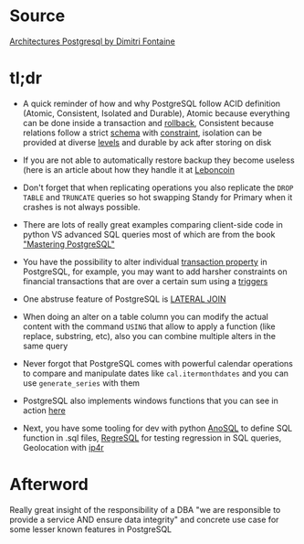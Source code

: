 # Source

[Architectures Postgresql by Dimitri Fontaine](https://tapoueh.org/images/confs/BBL-Orness-Meetup-2018.pdf)

# tl;dr

+ A quick reminder of how and why PostgreSQL follow ACID definition (Atomic, Consistent, Isolated and Durable), Atomic because everything can be done inside a transaction and [rollback](https://www.postgresql.org/docs/current/sql-rollback.html), Consistent because relations follow a strict [schema](https://www.postgresql.org/docs/current/ddl-schemas.html) with [constraint](https://www.postgresql.org/docs/current/ddl-constraints.html), isolation can be provided at diverse [levels](https://www.postgresql.org/docs/9.1/transaction-iso.html) and durable by ack after storing on disk


+ If you are not able to automatically restore backup they become useless (here is an article about how they handle it at [Leboncoin](https://medium.com/leboncoin-engineering-blog/managing-postgresql-backup-and-replication-for-very-large-databases-61fb36e815a0)

+ Don't forget that when replicating operations you also replicate the `DROP TABLE` and `TRUNCATE` queries so hot swapping Standy for Primary when it crashes is not always possible.

+ There are lots of really great examples comparing client-side code in python VS advanced SQL queries most of which are from the book ["Mastering PostgreSQL"](https://masteringpostgresql.com/)

+ You have the possibility to alter individual [transaction property](https://www.postgresql.org/docs/current/sql-set-transaction.html) in PostgreSQL, for example, you may want to add harsher constraints on financial transactions that are over a certain sum using a [triggers](https://www.postgresql.eu/events/pgdayparis2018/sessions/session/1841/slides/76/triggers_pdfa.pdf) 

+ One abstruse feature of PostgreSQL is [LATERAL JOIN](https://medium.com/kkempin/postgresqls-lateral-join-bfd6bd0199df)

+ When doing an alter on a table column you can modify the actual content with the command `USING` that allow to apply a function (like replace, substring, etc), also you can combine multiple alters in the same query

+ Never forgot that PostgreSQL comes with powerful calendar operations to compare and manipulate dates like `cal.itermonthdates` and you can use `generate_series` with them

+ PostgreSQL also implements windows functions that you can see in action [here](https://www.citusdata.com/blog/2018/06/01/fun-with-sql-window-functions-in-postgresql/)

+ Next, you have some tooling for dev with python [AnoSQL](https://github.com/honza/anosql) to define SQL function in .sql files, [RegreSQL](https://github.com/dimitri/regresql) for testing regression in SQL queries, Geolocation with [ip4r](https://tapoueh.org/blog/2018/08/geolocation-with-postgresql/)

# Afterword

Really great insight of the responsibility of a DBA "we are responsible to provide a service AND ensure data integrity" and concrete use case for some lesser known features in PostgreSQL
